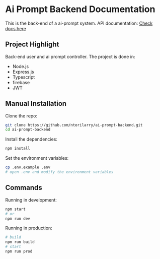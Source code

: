 # Ai Prompt Backend Documentation

This is the back-end of a ai-prompt system.
API documentation: [Check docs here](https://ai-prompt-backend.onrender.com/api-docs)

## Project Highlight

Back-end user and ai prompt controller.
The project is done in:

- Node.js
- Express.js
- Typescript
- firebase
- JWT

## Manual Installation

Clone the repo:

```bash
git clone https://github.com/ntorilarry/ai-prompt-backend.git
cd ai-prompt-backend
```

Install the dependencies:

```bash
npm install
```

Set the environment variables:

```bash
cp .env.example .env
# open .env and modify the environment variables
```

## Commands

Running in development:

```bash
npm start
# or
npm run dev
```

Running in production:

```bash
# build
npm run build
# start
npm run prod
```